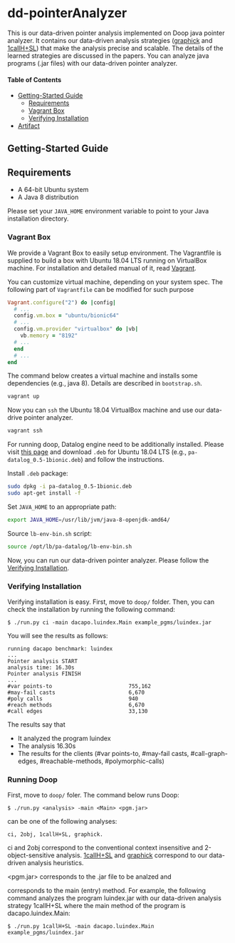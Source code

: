 # dd-pointerAnalyzer
This is our data-driven pointer analysis implemented on Doop java pointer analyzer. It contains our data-driven analysis strategies ([graphick](https://dl.acm.org/doi/10.1145/3428247) and [1callH+SL](https://dl.acm.org/doi/abs/10.1145/3498720)) that make the analysis precise and scalable. The details of the learned strategies are discussed in the papers. You can analyze java programs (.jar files) with our data-driven pointer analyzer.


#### Table of Contents

* [Getting-Started Guide](#Getting-Started-Guide)
  * [Requirements](#Requirements)
  * [Vagrant Box](#Vagrant-Box)
  * [Verifying Installation](#Verifying-Installation)
* [Artifact](#Artfact)

## Getting-Started Guide

## Requirements

- A 64-bit Ubuntu system
- A Java 8 distribution

Please set your `JAVA_HOME` environment variable to point to your Java installation directory.

### Vagrant Box
We provide a Vagrant Box to easily setup environment. The Vagrantfile is supplied to build a box with Ubuntu 18.04 LTS running on VirtualBox machine. For installation and detailed manual of it, read [Vagrant](https://vagrantup.com).


You can customize virtual machine, depending on your system spec. The following part of `Vagrantfile` can be modified for such purpose

```ruby
Vagrant.configure("2") do |config|
  # ...
  config.vm.box = "ubuntu/bionic64"
  # ...
  config.vm.provider "virtualbox" do |vb|
    vb.memory = "8192"
  # ...
  end  
  # ...
end
```

The command below creates a virtual machine and installs some dependencies (e.g., java 8). Details are described in `bootstrap.sh`. 

```sh
vagrant up
```

Now you can `ssh` the Ubuntu 18.04 VirtualBox machine and use our data-drive pointer analyzer. 

```sh
vagrant ssh
```

For running doop, Datalog engine need to be additionally installed. Please visit [this page](http://snf-705535.vm.okeanos.grnet.gr/agreement.html) and download `.deb` for Ubuntu 18.04 LTS (e.g., `pa-datalog_0.5-1bionic.deb`) and follow the instructions.

Install `.deb` package:

```sh
sudo dpkg -i pa-datalog_0.5-1bionic.deb
sudo apt-get install -f
```

Set `JAVA_HOME` to an appropriate path:
```sh
export JAVA_HOME=/usr/lib/jvm/java-8-openjdk-amd64/
```
Source `lb-env-bin.sh` script:
```sh
source /opt/lb/pa-datalog/lb-env-bin.sh
```

Now, you can run our data-driven pointer analyzer. Please follow the [Verifying Installation](#Verifying-Installation).


### Verifying Installation

Verifying installation is easy. First, move to `doop/` folder. Then, you can check the installation by running the following command:

```
$ ./run.py ci -main dacapo.luindex.Main example_pgms/luindex.jar
```

You will see the results as follows:

```
running dacapo benchmark: luindex
...
Pointer analysis START
analysis time: 16.30s
Pointer analysis FINISH
...
#var points-to                        755,162
#may-fail casts                       6,670
#poly calls                           940
#reach methods                        6,670
#call edges                           33,130
```

The results say that

- It analyzed the program luindex
- The analysis 16.30s
- The results for the clients (#var points-to, #may-fail casts, #call-graph-edges, #reachable-methods, #polymorphic-calls)

### Running Doop
First, move to `doop/` foler. The command below runs Doop:

```
$ ./run.py <analysis> -main <Main> <pgm.jar>
```

<analysis> can be one of the following analyses:
```
ci, 2obj, 1callH+SL, graphick.
```
ci and 2obj correspond to the conventional context insensitive and 2-object-sensitive analysis. [1callH+SL](https://dl.acm.org/doi/abs/10.1145/3498720) and [graphick](https://dl.acm.org/doi/10.1145/3428247) correspond to our data-driven analysis heuristics.


  
<pgm.jar> corresponds to the .jar file to be analzed and <Main> corresponds to the main (entry) method. For example, the following command analyzes the program luindex.jar with our data-driven analysis strategy 1callH+SL where the main method of the program is dacapo.luindex.Main:
```
$ ./run.py 1callH+SL -main dacapo.luindex.Main example_pgms/luindex.jar
```

 
